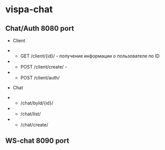# vispa-chat


Chat/Auth 8080 port
-----------------------------
*   Client
*   *  GET   /client/{id}/ - получение информации о пользователе по ID
*   *  POST  /client/create/ - 
*   *  POST  /client/auth/

*   Chat

*   *  /chat/byId/{id}/
*   *  /chat/list/
*   *  /chat/create/



WS-chat 8090 port
---------------------------
